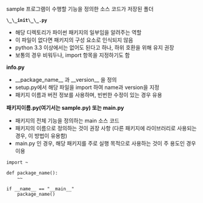 sample 프로그램이 수행할 기능을 정의한 소스 코드가 저장된 폴더

**`\_\_init\_\_.py`**
- 해당 디렉토리가 파이썬 패키지의 일부임을 알려주는 역할
- 이 파일이 없다면 패키지의 구성 요소로 인식되지 않음
- python 3.3 이상에서는 없어도 된다고 하나, 하위 호환을 위해 유지 권장
- 보통의 경우 비워두나, import 항목을 지정하기도 함

**info.py**
- \_\_package\_name\_\_ 과 \_\_version\_\_ 을 정의
- setup.py에서 해당 파일을 import 하여 name과 version을 지정
- 패키지 이름과 버전 정보를 사용하며, 빈번한 수정이 있는 경우 유용

**패키지이름.py(여기서는 sample.py) 또는 main.py**
- 패키지의 전체 기능을 정의하는 main 소스 코드
- 패키지의 이름으로 정의하는 것이 권장 사항 (다른 패키지에 라이브러리로 사용되는 경우, 이 방법이 유용함)
- main.py 인 경우, 해당 패키지를 주로 실행 목적으로 사용하는 것이 주 용도인 경우 이용
```
import ~

def package_name():
	~~

if __name__ == "__main__"
	package_name()
```
